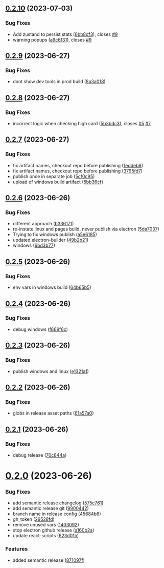 ## [0.2.10](https://github.com/devklick/basic-blackjack/compare/v0.2.9...v0.2.10) (2023-07-03)


### Bug Fixes

* Add zustand to persist stats ([6bb8df3](https://github.com/devklick/basic-blackjack/commit/6bb8df3d7dd3e10b5b1a88d4cd9b50e013e63bae)), closes [#9](https://github.com/devklick/basic-blackjack/issues/9)
* warning popups ([a9c6f31](https://github.com/devklick/basic-blackjack/commit/a9c6f3184862d291792f8fb3adde4418590b44e4)), closes [#9](https://github.com/devklick/basic-blackjack/issues/9)

## [0.2.9](https://github.com/devklick/basic-blackjack/compare/v0.2.8...v0.2.9) (2023-06-27)


### Bug Fixes

* dont show dev tools in prod build ([8a3a018](https://github.com/devklick/basic-blackjack/commit/8a3a01853890ebf2f5242551a8584757ccbf2957))

## [0.2.8](https://github.com/devklick/basic-blackjack/compare/v0.2.7...v0.2.8) (2023-06-27)


### Bug Fixes

* incorrect logic when checking high card ([5b3bdc3](https://github.com/devklick/basic-blackjack/commit/5b3bdc391c4acd0fdfc277d3250c609f6b9152bc)), closes [#5](https://github.com/devklick/basic-blackjack/issues/5) [#7](https://github.com/devklick/basic-blackjack/issues/7)

## [0.2.7](https://github.com/devklick/basic-blackjack/compare/v0.2.6...v0.2.7) (2023-06-27)


### Bug Fixes

* fix artifact names, checkout repo before publishing ([1eddeb8](https://github.com/devklick/basic-blackjack/commit/1eddeb8286f0e8a5d5b115bc0a03c07c0b455ac0))
* fix artifact names, checkout repo before publishing ([3795fd7](https://github.com/devklick/basic-blackjack/commit/3795fd79cff913389bfe9fd3898c78254d1cb9de))
* publish once in separate job ([5cf0c95](https://github.com/devklick/basic-blackjack/commit/5cf0c953ee3f52da37ad79fc107857d0e97f9e9d))
* upload of windows build artifact ([5bb36cf](https://github.com/devklick/basic-blackjack/commit/5bb36cfe879150fbde7234f1c5e404b7d1ae96e5))

## [0.2.6](https://github.com/devklick/basic-blackjack/compare/v0.2.5...v0.2.6) (2023-06-26)


### Bug Fixes

* different approach ([b336171](https://github.com/devklick/basic-blackjack/commit/b336171049f52496737919ee87f5c17db35ab51d))
* re-instate linux and pages build, never publish via electron ([5da7037](https://github.com/devklick/basic-blackjack/commit/5da7037b2697e55f6f1963c3f546c8bd355d7083))
* Trying to fix windows publish ([a5e6185](https://github.com/devklick/basic-blackjack/commit/a5e618512b503c5b6a141ecf557fed60c141061a))
* updated electron-builder ([49b2b21](https://github.com/devklick/basic-blackjack/commit/49b2b21794fae150770eb4f3dc0b9288ec2c2478))
* windows ([6bd3b77](https://github.com/devklick/basic-blackjack/commit/6bd3b7755db6870eba401e285ac4cca36e1de853))

## [0.2.5](https://github.com/devklick/basic-blackjack/compare/v0.2.4...v0.2.5) (2023-06-26)


### Bug Fixes

* env vars in windows build ([64b65b5](https://github.com/devklick/basic-blackjack/commit/64b65b5c784a5b981f471b93128ccc455f111cf6))

## [0.2.4](https://github.com/devklick/basic-blackjack/compare/v0.2.3...v0.2.4) (2023-06-26)


### Bug Fixes

* debug windows ([f869f6c](https://github.com/devklick/basic-blackjack/commit/f869f6caa655ac7cdde2dd98a7a43bbd6ee58024))

## [0.2.3](https://github.com/devklick/basic-blackjack/compare/v0.2.2...v0.2.3) (2023-06-26)


### Bug Fixes

* publish windows and linux ([e1321a1](https://github.com/devklick/basic-blackjack/commit/e1321a182fc8cd9a113ed92b5c6475938857e160))

## [0.2.2](https://github.com/devklick/basic-blackjack/compare/v0.2.1...v0.2.2) (2023-06-26)


### Bug Fixes

* globs in release asset paths ([61a57a0](https://github.com/devklick/basic-blackjack/commit/61a57a07c39db9c32e201c1b2501c43ac7b76f3e))

## [0.2.1](https://github.com/devklick/basic-blackjack/compare/v0.2.0...v0.2.1) (2023-06-26)


### Bug Fixes

* debug release ([70c844a](https://github.com/devklick/basic-blackjack/commit/70c844a6110b1e9126e97bc4b22f14da4317f0fd))

# [0.2.0](https://github.com/devklick/basic-blackjack/compare/v0.1.15...v0.2.0) (2023-06-26)


### Bug Fixes

* add semantic release changelog ([575c761](https://github.com/devklick/basic-blackjack/commit/575c7612dde5cf277268ac02d5f7538d6242558b))
* add semantic release git ([9900442](https://github.com/devklick/basic-blackjack/commit/990044255a79d115af0c501ea692fa1ff1360d45))
* branch name in release config ([45684b6](https://github.com/devklick/basic-blackjack/commit/45684b67232c6658cda513d043d78df870044554))
* gh_token ([29528fd](https://github.com/devklick/basic-blackjack/commit/29528fd9cc06c94bbe05e1a62f62663d6a9e8521))
* remove unused vars ([1403092](https://github.com/devklick/basic-blackjack/commit/140309201b0c5bb063b8d610d154f7d1126030f0))
* stop electron github release ([a160b2a](https://github.com/devklick/basic-blackjack/commit/a160b2a573876e354d75cc5f93c24218177c07a9))
* update react-scripts ([623d01b](https://github.com/devklick/basic-blackjack/commit/623d01b52fc99fa51538e51d06edc6bd91599983))


### Features

* added semantic release ([871097f](https://github.com/devklick/basic-blackjack/commit/871097fa44a17b74214dfc144c69958c8b322ea3))
